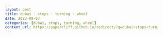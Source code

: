 ```yaml
---
layout: post
title: dubai · stops · turning · wheel
date: 2023-08-07
categories: [dubai, stops, turning, wheel]
content_url: https://papercliff.github.io/redirect/?q=dubai+stops+turning+wheel&tbs=cdr:1,cd_min:8/6/2023,cd_max:8/8/2023
---
```

